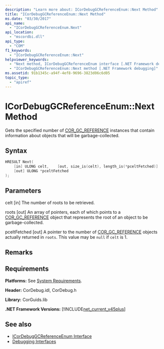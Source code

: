 ```yaml
---
description: "Learn more about: ICorDebugGCReferenceEnum::Next Method"
title: "ICorDebugGCReferenceEnum::Next Method"
ms.date: "03/30/2017"
api_name:
  - "ICorDebugGCReferenceEnum.Next"
api_location:
  - "mscordbi.dll"
api_type:
  - "COM"
f1_keywords:
  - "ICorDebugGCReferenceEnum::Next"
helpviewer_keywords:
  - "Next method, ICorDebugGCReferenceEnum interface [.NET Framework debugging]"
  - "ICorDebugGCReferenceEnum::Next method [.NET Framework debugging]"
ms.assetid: 91b1345c-a94f-4ef8-9696-3823d06c6d05
topic_type:
  - "apiref"
---
```

# ICorDebugGCReferenceEnum::Next Method

Gets the specified number of [COR_GC_REFERENCE](cor-gc-reference-structure.md) instances that contain information about objects that will be garbage-collected.

## Syntax

```cpp
HRESULT Next(
    [in] ULONG celt,    [out, size_is(celt), length_is(*pceltFetched)] COR_GC_REFERENCE roots[],
    [out] ULONG *pceltFetched
);
```

## Parameters

 celt
 [in] The number of roots to be retrieved.

 roots
 [out] An array of pointers, each of which points to a [COR_GC_REFERENCE](cor-gc-reference-structure.md) object that represents the root of an object to be garbage-collected.

 pceltFetched
 [out] A pointer to the number of [COR_GC_REFERENCE](cor-gc-reference-structure.md) objects actually returned in `roots`. This value may be `null` if `celt` is 1.

## Remarks

## Requirements

 **Platforms:** See [System Requirements](../../get-started/system-requirements.md).

 **Header:** CorDebug.idl, CorDebug.h

 **Library:** CorGuids.lib

 **.NET Framework Versions:** [!INCLUDE[net_current_v45plus](../../../../includes/net-current-v45plus-md.md)]

## See also

- [ICorDebugGCReferenceEnum Interface](icordebuggcreferenceenum-interface.md)
- [Debugging Interfaces](debugging-interfaces.md)
